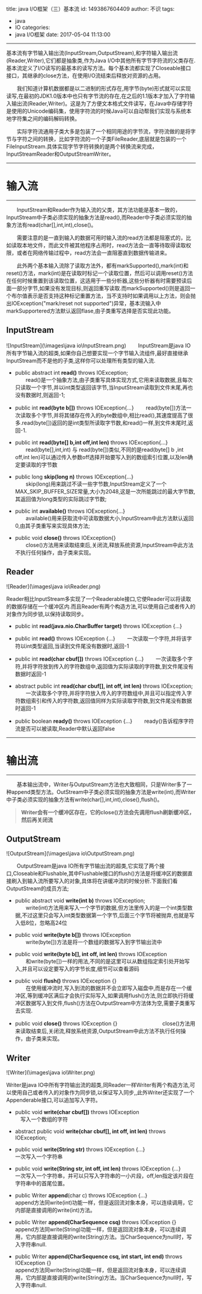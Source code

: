 title: java I/O框架（三）基本流
id: 1493867604409
author: 不识
tags:
  - java
  - IO
categories:
  - java I/O框架
date: 2017-05-04 11:13:00
---
基本流有字节输入输出流(InputStream,OutputStream),和字符输入输出流(Reader,Writer),它们都是抽象类,作为Java I/O中其他所有字节字符流的父类存在.基本流定义了I/O读写的最基本的读写方法。每个基本流都实现了Closeable接口接口，其继承的close方法，在使用I/O流结束后释放对资源的占用。
  
　　我们知道计算机数据都是以二进制的形式存在,用字节(byte)形式就可以实现读写,在最初的JDK1.0版本中也只有字节流的存在,在之后的1.1版本才加入了字符输入输出流(Reader,Writer)。这是为了方便文本格式文件读写，在Java中存储字符是使用的Unicode编码集，使用字符流的时候Java可以自动帮我们实现与系统本地字符集之间的编码解码转换。
  
　　实际字符流通用子类大多是包装了一个相同用途的字节流，字符流做的是将字节与字符之间的转换，比如字符流的一个子类FileReader,底层就是包装的一个FileInputStream.具体实现字节字符转换的是两个转换流来完成，InputStreamReader和OutputStreamWriter。

<!-- more -->
***
# 输入流
***
　　InputStream和Reader作为输入流的父类，其方法功能是基本一致的，InputStream中子类必须实现的抽象方法是read(),而Reader中子类必须实现的抽象方法有read(char[],int,int),close()。
  
  
　　需要注意的是一直到输入的数据可用时输入流的read方法都是阻塞式的，比如读取本地文件，而此文件被其他程序占用时，read方法会一直等待取得读取权限，或者在网络传输过程中，read方法会一直阻塞直到数据传输进来。
  
　　此外两个基本输入流除了读取方法外，都有markSupported(),mark(int)和reset()方法，mark(int)是在读取时标记一个读取位置，然后可以调用reset()方法在任何时候重置到该读取位置，这适用于一些分析器,这些分析器有时需要预读后面一部分字节,如果没有发现目标,则返回重写读取.而markSupported()则是返回一个布尔值表示是否支持这种标记重置方法，当不支持时如果调用以上方法，则会抛出IOException("mark/reset not supported")异常，基本流输入中markSupportered方法默认返回flase,由子类重写选择是否实现此功能。


## InputStream
![InputStream](\images\java io\InputStream.png)
　　InputStream是java IO所有字节输入流的超类,如果你自己想要实现一个字节输入流组件,最好直接继承InputStream而不是他的子类,这样你可以处理所有类型的输入流.

- public abstract int  **read()** throws IOException;  
　　read()是一个抽象方法,由子类重写具体实现方式,它用来读取数据,且每次只读取一个字节,并以int类型返回该字节,当InputStream读取到文件末尾,再也没有数据时,则返回-1;  
  
- public int **read(byte b[])** throws IOException{...} 
　　read(byte[])方法一次读取多个字节,并将其储存在传入的byte数组中,相比read(),其速度提高了很多.read(byte[])返回的是int类型所读取字节数,和read()一样,到文件末尾时,返回-1.  
  
- public int **read(byte[] b,int off,int len)** throws IOException{...}  
　　read(byte[],int,int) 与 read(byte[])类似,不同的是read(byte[] b ,int off,int len)可以通过传入参数off选择开始要写入到的数组索引位置,以及len确定要读取的字节数

- public long **skip(long n)** throws IOException{...}    
　　skip(long)用来跳过不读一些字节数,InputStream定义了一个MAX\_SKIP_BUFFER_SIZE常量,大小为2048,这是一次所能跳过的最大字节数,其返回值为long类型的实际跳过字节数; 
  
- public int **available()** throws IOException{...}    
　　available()用来获取流中可读取数据大小,InputStream中此方法默认返回0,由其子类重写来实现具体方法;   
  
- public void **close()** throws IOException{}    
　　close()方法用来读取结束后,关闭流,释放系统资源,InputStream中此方法不执行任何操作，由子类来实现。  

## Reader
![Reader](\images\java io\Reader.png)

Reader相比InputStream多实现了一个Readerable接口,它使Reader可以将读取的数据存储在一个缓冲区内.而且Reader有两个构造方法,可以使用自己或者传入的对象作为同步锁,以保持读取同步。

- public int **read(java.nio.CharBuffer target)** throws IOException {...}

- public int **read()** throws IOException {...}
　　一次读取一个字符,并将该字符以int类型返回,当读到文件尾没有数据时,返回-1
  
- public int **read(char cbuf[])** throws IOException {...}
　　一次读取多个字符,并将字符放到传入的字符数组中,返回值为实际读取的字符数,到文件尾没有数据时返回-1
  
- abstract public int **read(char cbuf[], int off, int len)** throws IOException;
　　一次读取多个字符,并将字符放入传入的字符数组中,并且可以指定传入字符数组索引和传入的字符数,返回值同样为实际读取字符数,到文件尾没有数据时返回-1

- public boolean **ready()** throws IOException {...}
　　ready()告诉程序字符流是否可以被读取,Reader中默认返回false

***
# 输出流
***
　　基本输出流中，Writer与OutputStream方法也大致相同，只是Writer多了一种append类型方法。OutStream中子类必须实现的抽象方法是write(int),而Writer中子类必须实现的抽象方法有write(char[],int,int),close(),flush()。
>**Writer会有一个缓冲区存在，它的close()方法会先调用flush刷新缓冲区，然后再关闭流**

## OutputStream
![OutputStream](\images\java io\OutputStream.png)

 　　OutputStream是java IO所有字节输出流的超类,它实现了两个接口,Closeable和Flushable,其中Flushable接口的flush()方法是将缓冲区的数据直接刷入到输入流所要写入的对象,具体将在讲缓冲流的时候分析.下面我们看OutputStream的成员方法;

- public abstract void **write(int b)** throws IOException;  
　　write(int)方法用来写入一个字节的数据,但方法里传入的是一个int类型数据,不过这里只会写入int类型数据第一个字节,后面三个字节将被抛弃,也就是写入低8位，忽略高24位
  
- public void **write(byte b[])** throws IOException  
　　write(byte[])方法是将一个数组的数据写入到字节输出流中
  
- public void **write(byte b[], int off, int len)** throws IOException   
　　和write(byte[])一样的用法,不同的是这里可以从数组指定索引处开始写入,并且可以设定要写入的字节长度,细节可以查看源码
    
- public void **flush()** throws IOException {}  
　　在使用缓冲流时,写入到流的数据并不会立即写入磁盘中,而是存在一个缓冲区,等到缓冲区满后才会执行实际写入,如果调用flush()方法,则立即执行将缓冲区数据写入到文件,flush()方法在OutputStream中方法体为空,需要子类重写去实现.　　
     
- public void **close()** throws IOException {}　  　　　　　
　　close()方法用来读取结束后,关闭流,释放系统资源,OutputStream中此方法不执行任何操作，由子类来实现。  


## Writer
![Writer](\images\java io\Writer.png)

Writer是java IO中所有字符输出流的超类,同Reader一样Writer有两个构造方法,可以使用自己或者传入的对象作为同步锁,以保证写入同步,,此外Writer还实现了一个Appenderable接口,可以追加写入字符。
  
- public void **write(char cbuf[])** throws IOException  
　写入一个数组的字符
  
- abstract public void **write(char cbuf[], int off, int len)** throws IOException; 

- public void **write(String str)** throws IOException {...}  
	一次写入一个字符串
    
- public void **write(String str, int off, int len)** throws IOException {...}  
	一次写入一个字符串，并可以只写入字符串的一小片段，off,len指定该片段在字符串中的首尾位置。

- public Writer **append**(char c) throws IOException {...}   
	append方法同write(int)功能一样，但是返回流对象本身，可以连续调用，它内部是直接调用的write(int)方法。
    
- public Writer **append(CharSequence csq)** throws IOException {}   
	append方法同write(String)功能一样，但是返回流对象本身，可以连续调用，它内部是直接调用的write(String)方法。当CharSequence为null时，写入字符串null.
    
- public Writer **append(CharSequence csq, int start, int end)** throws IOException {}   
	append方法同write(String)功能一样，但是返回流对象本身，可以连续调用，它内部是直接调用的write(String)方法。当CharSequence为null时，写入字符串null.
